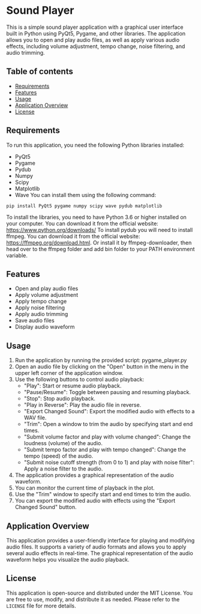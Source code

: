 # Sound Player
This is a simple sound player application with a graphical user interface built in Python using PyQt5, Pygame, and other libraries. The application allows you to open and play audio files, as well as apply various audio effects, including volume adjustment, tempo change, noise filtering, and audio trimming.

## Table of contents
* [Requirements](#requirements)
* [Features](#features)
* [Usage](#usage)
* [Application Overview](#application-overview)
* [License](#license)

## Requirements
To run this application, you need the following Python libraries installed:
* PyQt5
* Pygame
* Pydub
* Numpy
* Scipy
* Matplotlib
* Wave
You can install them using the following command:
```
pip install PyQt5 pygame numpy scipy wave pydub matplotlib
```
To install the libraries, you need to have Python 3.6 or higher installed on your computer. You can download it from the official website: https://www.python.org/downloads/
To install pydub you will need to install ffmpeg. You can download it from the official website: https://ffmpeg.org/download.html. Or install it by ffmpeg-downloader, then head over to the ffmpeg folder and add bin folder to your PATH environment variable.

## Features
* Open and play audio files
* Apply volume adjustment
* Apply tempo change
* Apply noise filtering
* Apply audio trimming
* Save audio files
* Display audio waveform

## Usage
1. Run the application by running the provided script: pygame_player.py
2. Open an audio file by clicking on the "Open" button in the menu in the upper left corner of the application window. 
3. Use the following buttons to control audio playback:
   * "Play": Start or resume audio playback.
   * "Pause/Resume": Toggle between pausing and resuming playback.
   * "Stop": Stop audio playback.
   * "Play in Reverse": Play the audio file in reverse.
   * "Export Changed Sound": Export the modified audio with effects to a WAV file.
   * "Trim": Open a window to trim the audio by specifying start and end times.
   * "Submit volume factor and play with volume changed": Change the loudness (volume) of the audio.
   * "Submit tempo factor and play with tempo changed": Change the tempo (speed) of the audio.
   * "Submit noise cutoff strength (from 0 to 1) and play with noise filter": Apply a noise filter to the audio.
4. The application provides a graphical representation of the audio waveform.
5. You can monitor the current time of playback in the plot.
6. Use the "Trim" window to specify start and end times to trim the audio.
7. You can export the modified audio with effects using the "Export Changed Sound" button.

## Application Overview
This application provides a user-friendly interface for playing and modifying audio files. It supports a variety of audio formats and allows you to apply several audio effects in real-time. The graphical representation of the audio waveform helps you visualize the audio playback.

## License
This application is open-source and distributed under the MIT License. You are free to use, modify, and distribute it as needed. Please refer to the `LICENSE` file for more details.